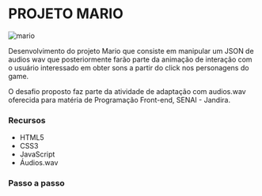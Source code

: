 # PROJETO MARIO 

![mario](https://user-images.githubusercontent.com/60737355/84032878-5ec9c680-a96e-11ea-92c5-00e99147e0b4.png)

Desenvolvimento do projeto Mario que consiste em manipular um JSON de audios wav que posteriormente farão parte da animação de interação com o usuário interessado em obter sons a partir do click nos personagens do game.

O desafio proposto faz parte da atividade de adaptação com audios.wav oferecida para matéria de Programação Front-end, SENAI - Jandira.

### Recursos
- HTML5
- CSS3
- JavaScript
- Áudios.wav

### Passo a passo 
